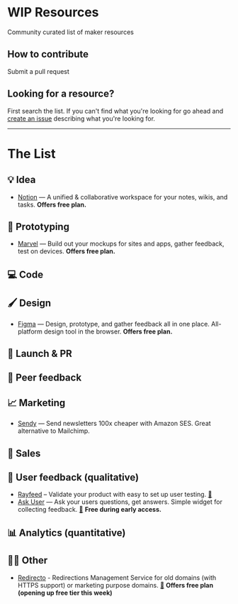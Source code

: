 # WIP Resources
Community curated list of maker resources

## How to contribute
Submit a pull request

## Looking for a resource?
First search the list. If you can't find what you're looking for go ahead and [create an issue](https://github.com/marckohlbrugge/wip-resources/issues/new) describing what you're looking for.

---

# The List

## 💡 Idea
- [Notion](https://notion.so) — A unified & collaborative workspace for your notes, wikis, and tasks. **Offers free plan.**
## 🔨 Prototyping
- [Marvel](https://marvelapp.com) — Build out your mockups for sites and apps, gather feedback, test on devices. **Offers free plan.**

## 💻 Code
## 🖌 Design
- [Figma](https://figma.com) — Design, prototype, and gather feedback all in one place. All-platform design tool in the browser. **Offers free plan.**
## 🚀 Launch & PR
## 💬 Peer feedback
## 📈 Marketing
- [Sendy](https://sendy.co) — Send newsletters 100x cheaper with Amazon SES. Great alternative to Mailchimp.
## 📣 Sales
## 🔬 User feedback (qualitative)
- [Rayfeed](https://rayfeed.com) – Validate your product with easy to set up user testing. [🚧](https://wip.chat/products/21)
- [Ask User](https://askuser.xyz) — Ask your users questions, get answers. Simple widget for collecting feedback. [🚧](https://wip.chat/products/317) **Free during early access.**
## 📊 Analytics (quantitative)
## 🤷‍♀️ Other
- [Redirecto](https://redirecto.ashfame.com) - Redirections Management Service for old domains (with HTTPS support) or marketing purpose domains. [🚧](https://wip.chat/products/315) **Offers free plan (opening up free tier this week)**

